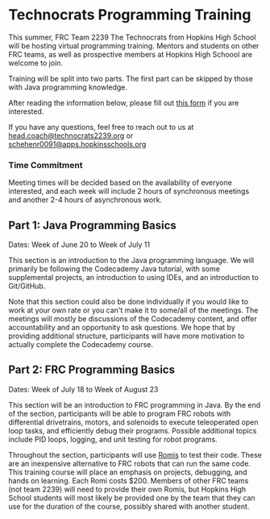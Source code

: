 # Technocrats Programming Training
This summer, FRC Team 2239 The Technocrats from Hopkins High School will be hosting virtual programming training. Mentors and students on other FRC teams, as well as prospective members at Hopkins High Schoool are welcome to join. 

Training will be split into two parts. The first part can be skipped by those with Java programming knowledge.

After reading the information below, please  fill out [this form](https://forms.gle/tTAQsDyuWtDNYtP19) if you are interested.

If you have any questions,  feel  free to  reach out to us  at [head.coach@technocrats2239.org](mailto:head.coach@technocrats2239.org) or [schehenr0091@apps.hopkinsschools.org](mailto:schehenr0091@apps.hopkinsschools.org)
### Time Commitment
Meeting times will be decided based on the availability of everyone interested, and each week will include 2 hours of synchronous meetings and another 2-4 hours of asynchronous work.
## Part 1: Java Programming Basics
Dates: Week of June 20 to Week of July 11

This section is an introduction to the Java programming language. We will primarily be following the Codecademy Java tutorial, with some supplemental projects, an introduction to using IDEs, and an introduction to Git/GitHub.

Note that this section could also be done individually if you would like to work at your own rate or you can't make it to some/all of the meetings. The meetings will mostly be discussions of the Codecademy content, and offer accountability and an opportunity to ask questions. We hope that by providing additional structure, participants will have more motivation to actually complete the Codecademy course.

## Part 2: FRC Programming Basics
Dates: Week of July 18 to Week of August 23

This section will be an introduction to FRC programming in Java. By the end of the section, participants will be able to program FRC robots with differential drivetrains, motors, and solenoids to execute teleoperated open loop tasks, and efficiently debug their programs. Possible additional topics include PID loops, logging, and unit testing for robot programs.

Throughout the section, participants will use [Romis](https://docs.wpilib.org/en/stable/docs/romi-robot/index.html) to test their code. These are an inexpensive alternative to FRC robots that can run the same code. This training course will place an emphasis on projects, debugging, and hands on learning. Each Romi costs $200. Members of other FRC teams (not team 2239) will need to provide their own Romis, but Hopkins High School students will most likely be provided one by the team that they can use for the duration of the course, possibly shared with another student.